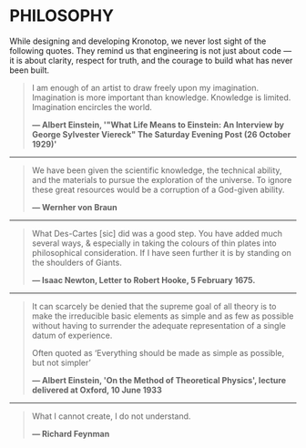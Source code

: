 # PHILOSOPHY

While designing and developing Kronotop, we never lost sight of the following quotes. They remind us that engineering is
not just about code — it is about clarity, respect for truth, and the courage to build what has never been built.

> I am enough of an artist to draw freely upon my imagination. Imagination is more important than knowledge.
> Knowledge is limited. Imagination encircles the world.
>
> **— Albert Einstein, '"What Life Means to Einstein: An Interview by George Sylvester Viereck" The Saturday Evening Post (26 October 1929)'**

---

> We have been given the scientific knowledge, the technical ability, and the materials to pursue the exploration of the universe.
> To ignore these great resources would be a corruption of a God-given ability.
> 
> **— Wernher von Braun**

---

> What Des-Cartes [sic] did was a good step. You have added much several ways, & especially in taking the colours of thin
> plates into philosophical consideration. If I have seen further it is by standing on the shoulders of Giants.
> 
> **— Isaac Newton, Letter to Robert Hooke, 5 February 1675.**

---

> It can scarcely be denied that the supreme goal of all theory is to make the irreducible basic elements as simple and as
> few as possible without having to surrender the adequate representation of a single datum of experience.
> 
> Often quoted as ‘Everything should be made as simple as possible, but not simpler’
> 
> **— Albert Einstein, 'On the Method of Theoretical Physics', lecture delivered at Oxford, 10 June 1933**

---

> What I cannot create, I do not understand.
> 
> **— Richard Feynman**
